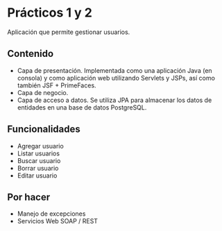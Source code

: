 ﻿# Prácticos 1 y 2

Aplicación que permite gestionar usuarios.

## Contenido

- Capa de presentación. Implementada como una aplicación Java (en consola) y como aplicación web utilizando Servlets y JSPs, así como también JSF + PrimeFaces.
- Capa de negocio.
- Capa de acceso a datos. Se utiliza JPA para almacenar los datos de entidades en una base de datos PostgreSQL.

## Funcionalidades

- Agregar usuario
- Listar usuarios
- Buscar usuario
- Borrar usuario
- Editar usuario

## Por hacer

- Manejo de excepciones
- Servicios Web SOAP / REST
